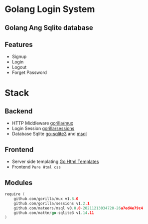 # Golang Login System
## Golang Ang Sqlite database 

## Features

- Signup
- Login
- Logout
- Forget Password

# Stack

## Backend

- HTTP Middleware [gorilla/mux](https://github.com/gorilla/mux)
- Login Session [gorilla/sessions](https://github.com/gorilla/sessions)
- Database Sqlite [go-sqlite3](https://github.com/mattn/go-sqlite3) and [msql](https://github.com/mateors/msql)

## Frontend
- Server side templating [Go Html Templates](https://pkg.go.dev/html/template)
- Frontend ```Pure Html css```
## Modules
```go
require (
	github.com/gorilla/mux v1.8.0
	github.com/gorilla/sessions v1.2.1
	github.com/mateors/msql v0.0.0-20211213034720-26a7ed4e79c4
	github.com/mattn/go-sqlite3 v1.14.11
)


